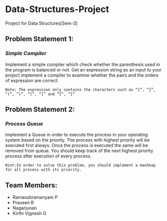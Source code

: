 # Data-Structures-Project
Project for Data Structures[Sem-3]
## **Problem Statement 1:**
### *Simple Compiler*
Implement a simple compiler which check whether the parenthesis used in the program is balanced or not. Get an expression string as an input to your project implement a compiler to examine whether the pairs and the orders of expression are correct.

    Note: The expression only contains the characters such as “{“, “}”, “(“, “)”, “[“, “]” and “{“, “}”
## **Problem Statement 2:**
### *Process Queue*
Implement a Queue in order to execute the process in your operating system based on the priority. The process with highest priority will be executed first always. Once the process is executed the same will be removed from queue. You should keep track of the next highest priority process after execution of every process.

    Hint:In order to solve this problem, you should implement a maxheap for all process with its priority.
## Team Members:
- Ramasubramanyam P
- Praveen R
- Nagarjunan 
- Kirthi Vignesh G 
